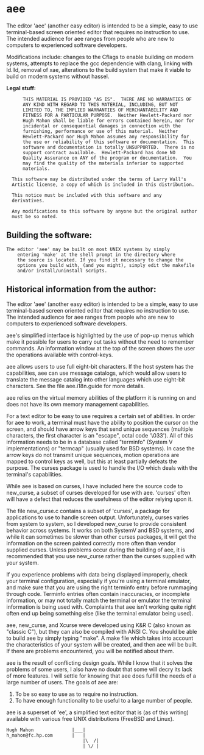 aee
=
The editor 'aee' (another easy editor) is intended to be a simple,
easy to use terminal-based screen oriented editor that requires no
instruction to use.  The intended audience for aee ranges from
people who are new to computers to experienced software developers.

Modifications include: changes to the Cflags to enable building on modern systems, attempts to replace the gcc dependencie with clang, linking with ld.lld, removal of xae, alterations to the build system that make it viable to build on modern systems without hassel.

**Legal stuff:**

          THIS MATERIAL IS PROVIDED "AS IS".  THERE ARE NO WARRANTIES OF
          ANY KIND WITH REGARD TO THIS MATERIAL, INCLUDING, BUT NOT
          LIMITED TO, THE IMPLIED WARRANTIES OF MERCHANTABILITY AND
          FITNESS FOR A PARTICULAR PURPOSE.  Neither Hewlett-Packard nor
          Hugh Mahon shall be liable for errors contained herein, nor for
          incidental or consequential damages in connection with the
          furnishing, performance or use of this material.  Neither
          Hewlett-Packard nor Hugh Mahon assumes any responsibility for
          the use or reliability of this software or documentation.  This
          software and documentation is totally UNSUPPORTED.  There is no
          support contract available.  Hewlett-Packard has done NO
          Quality Assurance on ANY of the program or documentation.  You
          may find the quality of the materials inferior to supported
          materials.

      This software may be distributed under the terms of Larry Wall's
      Artistic license, a copy of which is included in this distribution.

      This notice must be included with this software and any
      derivatives.

      Any modifications to this software by anyone but the original author
      must be so noted.


Building the software:
-
	The editor 'aee' may be built on most UNIX systems by simply
        entering 'make' at the shell prompt in the directory where
        the source is located. If you find it necessary to change the
        options you build with, (and you might), simply edit the makefile
        and/or install/uninstall scripts.

Historical information from the author:
-
The editor 'aee' (another easy editor) is intended to be a simple,
easy to use terminal-based screen oriented editor that requires no
instruction to use.  The intended audience for aee ranges from
people who are new to computers to experienced software developers.

aee's simplified interface is highlighted by the use of pop-up menus
which make it possible for users to carry out tasks without the need
to remember commands.  An information window at the top of the
screen shows the user the operations available with control-keys.

aee allows users to use full eight-bit characters.  If the host
system has the capabilities, aee can use message catalogs, which
would allow users to translate the message catalog into other
languages which use eight-bit characters.  See the file
aee.i18n.guide for more details.

aee relies on the virtual memory abilities of the platform it is
running on and does not have its own memory management capabilities.

For a text editor to be easy to use requires a certain set of
abilities.  In order for aee to work, a terminal must have the
ability to position the cursor on the screen, and should have arrow
keys that send unique sequences (multiple characters, the first
character is an "escape", octal code '\033').  All of this
information needs to be in a database called "terminfo" (System V
implementations) or "termcap" (usually used for BSD systems).  In
case the arrow keys do not transmit unique sequences, motion
operations are mapped to control keys as well, but this at least
partially defeats the purpose.  The curses package is used to handle
the I/O which deals with the terminal's capabilities.

While aee is based on curses, I have included here the source code
to new_curse, a subset of curses developed for use with aee.
'curses' often  will have a defect that reduces the usefulness of
the editor relying upon it.

The file new_curse.c contains a subset of 'curses', a package for
applications to use to handle screen output.  Unfortunately, curses
varies from system to system, so I developed new_curse to provide
consistent behavior across systems.  It works on both SystemV and
BSD systems, and while it can sometimes be slower than other curses
packages, it will get the information on the screen painted
correctly more often than vendor supplied curses.  Unless problems
occur during the building of aee, it is recommended that you use
new_curse rather than the curses supplied with your system.

If you experience problems with data being displayed improperly,
check your terminal configuration, especially if you're using a
terminal emulator, and make sure that you are using the right
terminfo entry before rummaging through code.  Terminfo entries
often contain inaccuracies, or incomplete information, or may not
totally match the terminal or emulator the terminal information is
being used with.  Complaints that aee isn't working quite right
often end up being something else (like the terminal emulator being
used).

aee, new_curse, and Xcurse were developed using K&R C (also known as
"classic C"), but they can also be compiled with ANSI C.  You should
be able to build aee by simply typing "make".  A make file which
takes into account the characteristics of your system will be
created, and then aee will be built.  If there are problems
encountered, you will be notified about them.

aee is the result of conflicting design goals.  While I know that it
solves the problems of some users, I also have no doubt that some
will decry its lack of more features.  I will settle for knowing
that aee does fulfill the needs of a large number of users.  The
goals of aee are:

1. To be so easy to use as to require no instruction.
2. To have enough functionality to be useful to a large number of people.

aee is a superset of 'ee', a simplified text editor that is (as of
this writing) available with various free UNIX distributions (FreeBSD
and Linux).
```
Hugh Mahon              |___|
h_mahon@fc.hp.com       |   |
                            |\  /|
                            | \/ |
```
